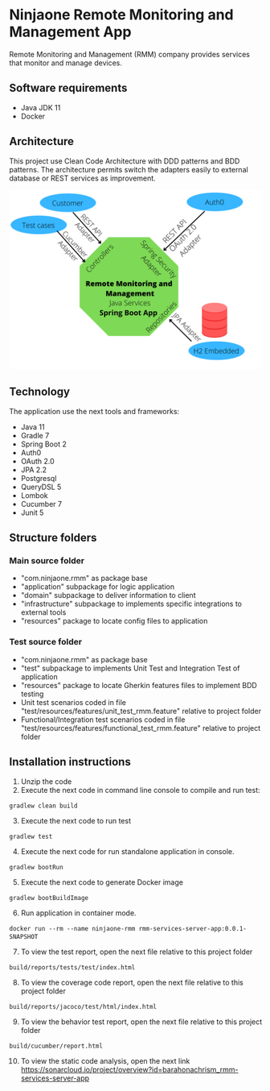# Ninjaone Remote Monitoring and Management App
Remote Monitoring and Management (RMM) company provides services that monitor
and manage devices.
## Software requirements
- Java JDK 11
- Docker
## Architecture
This project use Clean Code Architecture with DDD patterns and BDD patterns. The architecture permits switch the adapters easily to external database or REST services as improvement. 

![RMM Architecture](src/main/resources/images/NinjaoneRmmArch.png "RMM Architecture")

## Technology
The application use the next tools and frameworks:
- Java 11
- Gradle 7
- Spring Boot 2
- Auth0
- OAuth 2.0
- JPA 2.2
- Postgresql
- QueryDSL 5
- Lombok
- Cucumber 7
- Junit 5
## Structure folders
### Main source folder
- "com.ninjaone.rmm" as package base
- "application" subpackage for logic application
- "domain" subpackage to deliver information to client
- "infrastructure" subpackage to implements specific integrations to external tools
- "resources" package to locate config files to application
### Test source folder
- "com.ninjaone.rmm" as package base
- "test" subpackage to implements Unit Test and Integration Test of application
- "resources" package to locate Gherkin features files to implement BDD testing
- Unit test scenarios coded in file "test/resources/features/unit_test_rmm.feature" relative to project folder
- Functional/Integration test scenarios coded in file "test/resources/features/functional_test_rmm.feature" relative to project folder
## Installation instructions
1. Unzip the code
2. Execute the next code in command line console to compile and run test:
```
gradlew clean build
```
3. Execute the next code to run test
```
gradlew test
```
4. Execute the next code for run standalone application in console. 
```
gradlew bootRun 
```
5. Execute the next code to generate Docker image
```
gradlew bootBuildImage
```
6. Run application in container mode. 
```
docker run --rm --name ninjaone-rmm rmm-services-server-app:0.0.1-SNAPSHOT
```
7. To view the test report, open the next file relative to this project folder
```
build/reports/tests/test/index.html
```
8. To view the coverage code report, open the next file relative to this project folder
```
build/reports/jacoco/test/html/index.html
```
9. To view the behavior test report, open the next file relative to this project folder
```
build/cucumber/report.html
```
10. To view the static code analysis, open the next link https://sonarcloud.io/project/overview?id=barahonachrism_rmm-services-server-app